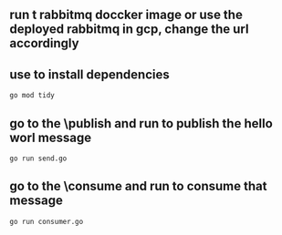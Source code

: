 ## run t rabbitmq doccker image or use the deployed rabbitmq in gcp, change the url accordingly
## use to install dependencies
```
go mod tidy
```
## go to the \publish and run to publish the hello worl message
```
go run send.go
``` 

## go to the \consume and run to consume that message
```
go run consumer.go
``` 
